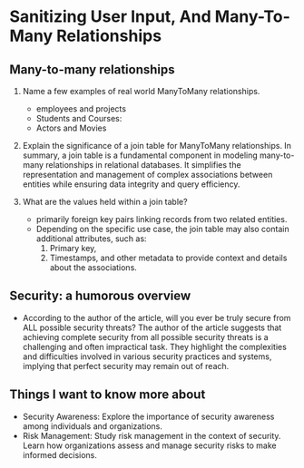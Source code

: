 # Sanitizing User Input, And Many-To-Many Relationships

## Many-to-many relationships

   1. Name a few examples of real world ManyToMany relationships.
      - employees and projects
      - Students and Courses:
      - Actors and Movies
      
   2. Explain the significance of a join table for ManyToMany relationships.
      In summary, a join table is a fundamental component in modeling many-to-many relationships in relational 
      databases. It simplifies the representation and management of complex associations between entities while 
      ensuring data integrity and query efficiency.
   3. What are the values held within a join table?
      -  primarily foreign key pairs linking records from two related entities. 
      - Depending on the specific use case, the join table may also contain additional attributes, such as:
        1. Primary key,
        2. Timestamps, and other metadata to provide context and details about the associations.

## Security: a humorous overview

   - According to the author of the article, will you ever be truly secure from ALL possible security threats?
     The author of the article suggests that achieving complete security from all possible security threats is a 
     challenging and often impractical task. They highlight the complexities and difficulties involved in various 
     security practices and systems, implying that perfect security may remain out of reach.

## Things I want to know more about
   - Security Awareness: Explore the importance of security awareness among individuals and organizations.
   - Risk Management: Study risk management in the context of security. Learn how organizations assess and manage 
     security risks to make informed decisions.